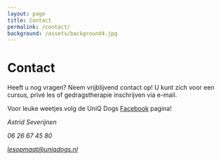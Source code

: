 ```yaml
---
layout: page
title: Contact
permalink: /contact/
background: /assets/background4.jpg
---
```

# Contact

Heeft u nog vragen? Neem vrijblijvend contact op!
U kunt zich voor een cursus, privé les of gedragstherapie inschrijven via e-mail.   


Voor leuke weetjes volg de UniQ Dogs [Facebook](https://facebook.com/positieveopvoeding) pagina! 


<address>
    <p>Astrid Severijnen</p>
    <p>06 26 67 45 80</p>
    <p><a href="mailto:lesopmaat@uniqdogs.nl">lesopmaat@uniqdogs.nl</a></p>
</address>
